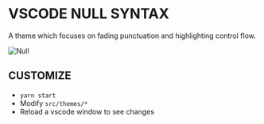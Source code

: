 # VSCODE NULL SYNTAX

A theme which focuses on fading punctuation and highlighting control flow.

![Null](http://i.imgur.com/lxRxRVc.png)

## CUSTOMIZE

- `yarn start`
- Modify `src/themes/*`
- Reload a vscode window to see changes
